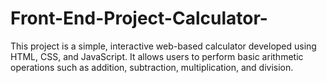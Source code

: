 # Front-End-Project-Calculator-
This project is a simple, interactive web-based calculator developed using HTML, CSS, and JavaScript. It allows users to perform basic arithmetic operations such as addition, subtraction, multiplication, and division.
